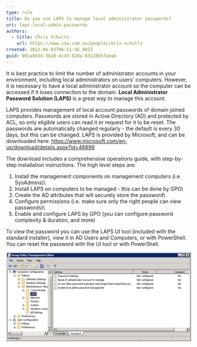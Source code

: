 ```yaml
---
type: rule
title: Do you use LAPS to manage local administrator passwords?
uri: laps-local-admin-passwords
authors:
  - title: Chris Schultz
    url: https://www.ssw.com.au/people/chris-schultz
created: 2022-06-03T06:11:56.902Z
guid: 001a5654-3620-4cd3-820a-83128b5faeab
---
```

It is best practice to limit the number of administrator accounts in your environment, including local administrators on users' computers. However, it is necessary to have a local administrator account so the computer can be accessed if it loses connection to the domain. **Local Administrator Password Solution (LAPS)** is a great way to manage this account. 

<!--endintro-->

LAPS provides management of local account passwords of domain joined computers. Passwords are stored in Active Directory (AD) and protected by ACL, so only eligible users can read it or request for it to be reset. The passwords are automatically changed regularly - the default is every 30 days, but this can be changed. LAPS is provided by Microsoft, and can be downloaded here: https://www.microsoft.com/en-us/download/details.aspx?id=46899

The download includes a comprehensive operations guide, with step-by-step installation instructions. The high level steps are:

1. Install the management components on management computers (i.e. SysAdmins)\
2. Install LAPS on computers to be managed - this can be done by GPO\
3. Create the AD attributes that will securely store the password\
4. Configure permissions (i.e. make sure only the right people can view passwords)\
5. Enable and configure LAPS by GPO (you can configure password complexity & duration, and more)

To view the password you can use the LAPS UI tool (included with the standard installer), view it in AD Users and Computers, or with PowerShell. You can reset the password with the UI tool or with PowerShell.

![Figure: LAPS GPO settings](laps-gpo.png)